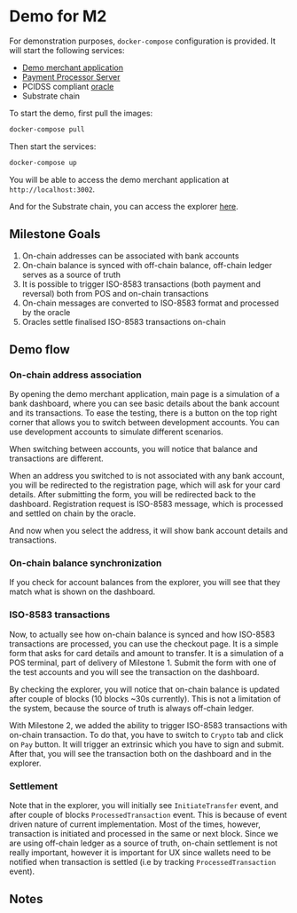 # Demo for M2

For demonstration purposes, `docker-compose` configuration is provided. It will start the following services:

- [Demo merchant application](./interface/README.md)
- [Payment Processor Server](./payment-processor/README.md)
- PCIDSS compliant [oracle](./pcidss/README.md)
- Substrate chain

To start the demo, first pull the images:

```bash
docker-compose pull
```

Then start the services:

```bash
docker-compose up
```

You will be able to access the demo merchant application at `http://localhost:3002`.

And for the Substrate chain, you can access the explorer [here](https://polkadot.js.org/apps/?rpc=ws://127.0.0.1:9944#/explorer).

## Milestone Goals

1. On-chain addresses can be associated with bank accounts
2. On-chain balance is synced with off-chain balance, off-chain ledger serves as a source of truth
3. It is possible to trigger ISO-8583 transactions (both payment and reversal) both from POS and on-chain transactions
4. On-chain messages are converted to ISO-8583 format and processed by the oracle
5. Oracles settle finalised ISO-8583 transactions on-chain

## Demo flow

### On-chain address association

By opening the demo merchant application, main page is a simulation of a bank dashboard, where you can see basic details about the bank account and its transactions. To ease the testing, there is a button on the top right corner that allows you to switch between development accounts. You can use development accounts to simulate different scenarios.

When switching between accounts, you will notice that balance and transactions are different.

When an address you switched to is not associated with any bank account, you will be redirected to the registration page, which will ask for your card details. After submitting the form, you will be redirected back to the dashboard. Registration request is ISO-8583 message, which is processed and settled on chain by the oracle.

And now when you select the address, it will show bank account details and transactions.

### On-chain balance synchronization

If you check for account balances from the explorer, you will see that they match what is shown on the dashboard.

### ISO-8583 transactions

Now, to actually see how on-chain balance is synced and how ISO-8583 transactions are processed, you can use the checkout page. It is a simple form that asks for card details and amount to transfer. It is a simulation of a POS terminal, part of delivery of Milestone 1. Submit the form with one of the test accounts and you will see the transaction on the dashboard.

By checking the explorer, you will notice that on-chain balance is updated after couple of blocks (10 blocks ~30s currently). This is not a limitation of the system, because the source of truth is always off-chain ledger.

With Milestone 2, we added the ability to trigger ISO-8583 transactions with on-chain transaction. To do that, you have to switch to `Crypto` tab and click on `Pay` button. It will trigger an extrinsic which you have to sign and submit. After that, you will see the transaction both on the dashboard and in the explorer.

### Settlement

Note that in the explorer, you will initially see `InitiateTransfer` event, and after couple of blocks `ProcessedTransaction` event. This is because of event driven nature of current implementation. Most of the times, however, transaction is initiated and processed in the same or next block. Since we are using off-chain ledger as a source of truth, on-chain settlement is not really important, however it is important for UX since wallets need to be notified when transaction is settled (i.e by tracking `ProcessedTransaction` event).

## Notes
